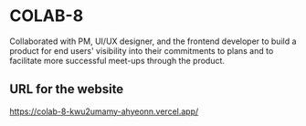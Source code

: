 # COLAB-8
Collaborated with PM, UI/UX designer, and the frontend developer to build a product for end users' visibility into their commitments to plans and to facilitate more successful meet-ups through the product.

## URL for the website
https://colab-8-kwu2umamy-ahyeonn.vercel.app/
